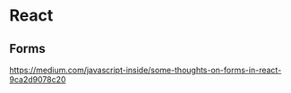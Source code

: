 # React

## Forms
https://medium.com/javascript-inside/some-thoughts-on-forms-in-react-9ca2d9078c20
